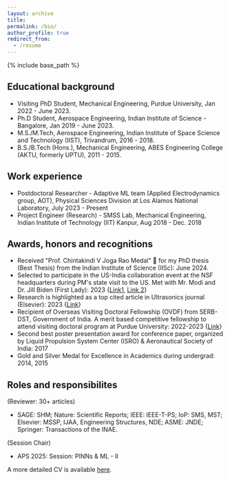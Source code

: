 ```yaml
---
layout: archive
title:
permalink: /bio/
author_profile: true
redirect_from:
  - /resume
---
```


{% include base_path %}

## Educational background
* Visiting PhD Student, Mechanical Engineering, Purdue University, Jan 2022 - June 2023.
* Ph.D Student, Aerospace Engineering, Indian Institute of Science - Bangalore, Jan 2019 - June 2023.
* M.S./M.Tech, Aerospace Engineering, Indian Institute of Space Science and Technology (IIST), Trivandrum, 2016 - 2018.
* B.S./B.Tech (Hons.), Mechanical Engineering, ABES Engineering College (AKTU, formerly UPTU), 2011 - 2015.

## Work experience
* Postdoctoral Researcher - Adaptive ML team (Applied Electrodynamics group, AOT), Physical Sciences Division at Los Alamos National Laboratory, July 2023 - Present
* Project Engineer (Research) - SMSS Lab, Mechanical Engineering, Indian Institute of Technology (IIT) Kanpur, Aug 2018 - Dec. 2018

## Awards, honors and recognitions
* Received "Prof. Chintakindi V Joga Rao Medal" 🏅 for my PhD thesis (Best Thesis) from the Indian Institute of Science (IISc): June 2024.
* Selected to participate in the US-India collaboration event at the NSF headquarters during PM's state visit to the US. Met with Mr. Modi and Dr. Jill Biden (First Lady): 2023 {[Link1](https://www.purdue.edu/india/features/2023-06-26-purdue-fellows-participate-in-event-with-prime-minister-modi-at-the-nsf.php), [Link 2](https://www.purdue.edu/newsroom/releases/2023/Q2/purdue-organizes-inaugural-meeting-of-the-u.s-india-semiconductor-collaborative-in-washington-d.c-during-state-visit-by-indias-prime-minister-modi.html)}
* Research is highlighted as a top cited article in Ultrasonics journal (Elsevier): 2023 {[Link](https://www.sciencedirect.com/journal/ultrasonics)}
* Recipient of Overseas Visiting Doctoral Fellowship (OVDF) from SERB-DST, Government of India. A merit based competitive fellowship to attend visiting doctoral program at Purdue University: 2022-2023 {[Link](https://www.serbonline.in/SERB/ovdf)}
* Second best poster presentation award for conference paper, organized by Liquid Propulsion System Center (ISRO) & Aeronautical Society of India: 2017
* Gold and Silver Medal for Excellence in Academics during undergrad: 2014, 2015

## Roles and responsibilites 
(Reviewer: 30+ articles)
* SAGE: SHM; Nature: Scientific Reports; IEEE: IEEE-T-PS; IoP: SMS, MST; Elsevier: MSSP, IJAA, Engineering Structures, NDE; ASME: JNDE; Springer: Transactions of the INAE.

(Session Chair)
* APS 2025: Session: PINNs & ML - II

A more detailed CV is available [here](https://drive.google.com/file/d/1wC4rZOcU8OJLiEbeWwLaN8a0WN3eg1dc/view?usp=sharing).
